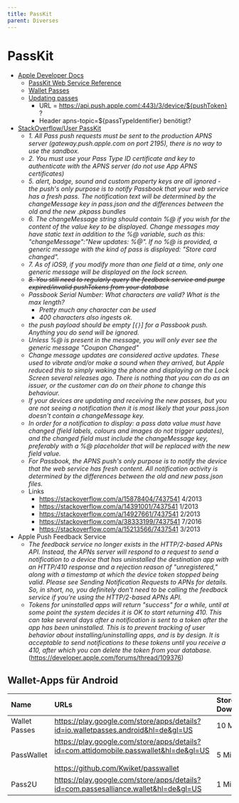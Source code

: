 ```yaml
---
title: PassKit
parent: Diverses
---
```


# PassKit
- <u>Apple Developer Docs</u>
  - [PassKit Web Service Reference](https://developer.apple.com/library/archive/documentation/PassKit/Reference/PassKit_WebService/WebService.html)
  - [Wallet Passes](https://developer.apple.com/documentation/walletpasses)
  - [Updating passes](https://developer.apple.com/library/archive/documentation/UserExperience/Conceptual/PassKit_PG/Updating.html)
    - URL = https://api.push.apple.com(:443)/3/device/${pushToken} ?
    - Header apns-topic=${passTypeIdentifier} benötigt?
- <u>StackOverflow/User PassKit</u>
  - *1. All Pass push requests must be sent to the production APNS server (gateway.push.apple.com on port 2195), there is no way to use the sandbox.*
  - *2. You must use your Pass Type ID certificate and key to authenticate with the APNS server (do not use App APNS certificates)*
  - *5. alert, badge, sound and custom property keys are all ignored - the push's only purpose is to notify Passbook that your web service has a fresh pass. The notification text will be determined by the changeMessage key in pass.json and the differences between the old and the new .pkpass bundles*
  - *6. The changeMessage string should contain %@ if you wish for the content of the value key to be displayed. Change messages may have static text in addition to the %@ variable, such as this: "changeMessage":"New updates: %@". If no %@ is provided, a generic message with the kind of pass is displayed: "Store card changed".*
  - *7. As of iOS9, if you modify more than one field at a time, only one generic message will be displayed on the lock screen.*
  - *~~8. You still need to regularly query the feedback service and purge expired/invalid pushTokens from your database~~*
  - *Passbook Serial Number: What characters are valid? What is the max length?*
    - *Pretty much any character can be used*
    - *400 characters also ingests ok.*
  - *the push payload should be empty [`{}`] for a Passbook push. Anything you do send will be ignored.*
  - *Unless %@ is present in the message, you will only ever see the generic message "Coupon Changed"*
  - *Change message updates are considered active updates. These used to vibrate and/or make a sound when they arrived, but Apple reduced this to simply waking the phone and displaying on the Lock Screen several releases ago. There is nothing that you can do as an issuer, or the customer can do on their phone to change this behaviour.*
  - *If your devices are updating and receiving the new passes, but you are not seeing a notification then it is most likely that your pass.json doesn't contain a changeMessage key.*
  - *In order for a notification to display: a pass data value must have changed (field labels, colours and images do not trigger updates), and the changed field must include the changeMessage key, preferably with a %@ placeholder that will be replaced with the new field value.*
  - *For Passbook, the APNS push's only purpose is to notify the device that the web service has fresh content. All notification activity is determined by the differences between the old and new pass.json files.*
  - Links
    - <https://stackoverflow.com/a/15878404/7437541> 4/2013
    - <https://stackoverflow.com/a/14391001/7437541> 1/2013
    - <https://stackoverflow.com/a/14927661/7437541> 2/2013
    - <https://stackoverflow.com/a/38333199/7437541> 7/2016
    - <https://stackoverflow.com/a/15213566/7437541> 3/2013
- Apple Push Feedback Service
  - *The feedback service no longer exists in the HTTP/2-based APNs API. Instead, the APNs server will respond to a request to send a notification to a device that has uninstalled the destination app with an HTTP/410 response and a rejection reason of "unregistered," along with a timestamp at which the device token stopped being valid. Please see Sending Notification Requests to APNs for details. So, in short, no, you definitely don't need to be calling the feedback service if you're using the HTTP/2-based APNs API.*
  - *Tokens for uninstalled apps will return "success" for a while, until at some point the system decides it is OK to start returning 410. This can take several days after a notification is sent to a token after the app has been uninstalled. This is to prevent tracking of user behavior about installing/uninstalling apps, and is by design. It is acceptable to send notifications to these tokens until you receive a 410, after which you can delete the token from your database.* (<https://developer.apple.com/forums/thread/109376>)

## Wallet-Apps für Android
| Name        | URLs                                                                                  | Store Downloads | API? | .pkpass importieren? |
|:------------|:-------------------------------------------------------------------------------------|:----------------|:-----|:---------------------|
|Wallet Passes|https://play.google.com/store/apps/details?id=io.walletpasses.android&hl=de&gl=US     | 10 Mio+         |ja    |                      |
|PassWallet   |https://play.google.com/store/apps/details?id=com.attidomobile.passwallet&hl=de&gl=US <br/><br/> https://github.com/Kwiket/passwallet | 5 Mio+          |ja      |                      |
|Pass2U       |https://play.google.com/store/apps/details?id=com.passesalliance.wallet&hl=de&gl=US   | 1 Mio+          |      |                      |
